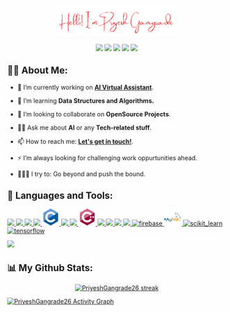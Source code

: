 <p align="center"><img width="55%" src="./assets/gh-readme-header1.png" /></p>

<p align="center">
<a href = "https://www.linkedin.com/in/priyeshgangrade/"><img src="https://img.icons8.com/fluent/48/000000/linkedin.png"/></a>
<a href = "https://twitter.com/PriyeshGangrade"><img src="https://img.icons8.com/fluent/48/000000/twitter.png"/></a>
<a href = "https://www.instagram.com/its_me_your_veer/"><img src="https://img.icons8.com/fluent/48/000000/instagram-new.png"/></a>
<a href = "https://www.youtube.com/channel/UCMZ0U9C13wjwZ8y-p56Gpng"><img src="https://img.icons8.com/color/48/000000/youtube-play.png"/></a>
<a href = "https://www.facebook.com/profile.php?id=100006191267045"><img src="https://img.icons8.com/color/48/000000/facebook"/></a>
</p>

## 🙋‍♂️ About Me:

- 🔭 I’m currently working on **[AI Virtual Assistant](https://youtu.be/noISaCYUI4I)**.

- 🌱 I’m learning **Data Structures and Algorithms.**

- 👯 I’m looking to collaborate on **OpenSource Projects**.

- 👨‍💻 Ask me about **AI** or any **Tech-related stuff**.

- 📫 How to reach me: **[Let's get in touch!](priyeshgangrade786@gmail.com)**.

- ⚡ I’m always looking for challenging work oppurtunities ahead.
- 🧗🏾‍♀️ I try to: Go beyond and push the bound.



## 🚀 Languages and Tools:

<p align="left">
    <a href="https://www.python.org" target="_blank"> <img src="https://img.icons8.com/color/48/000000/python.png"/> </a>
    <a href="https://www.java.com" target="_blank"> <img src="https://img.icons8.com/color/48/000000/java-coffee-cup-logo.png"/> </a>
    <a href="https://developer.mozilla.org/en-US/docs/Web/JavaScript" target="_blank"> <img src="https://img.icons8.com/color/48/000000/javascript.png"/> </a>
    <a href="https://developer.android.com/studio" target="_blank"> <img src="https://img.icons8.com/color/48/000000/android-studio.png"/> </a>
    <a href="https://www.cprogramming.com/" target="_blank"> <img src="https://raw.githubusercontent.com/devicons/devicon/master/icons/c/c-original.svg" alt="c" width="40" height="40"/> </a>
    <a href="https://www.w3.org/html/" target="_blank"> <img src="https://img.icons8.com/color/48/000000/html-5.png"/> </a>
    <a href="https://www.linux.org/" target="_blank"> <img src="https://img.icons8.com/linux.png"/> </a>
    <a href="https://www.w3schools.com/cpp/" target="_blank"> <img src="https://raw.githubusercontent.com/devicons/devicon/master/icons/cplusplus/cplusplus-original.svg" alt="cplusplus" width="40" height="40"/> </a>
    <a href="https://www.w3schools.com/css/" target="_blank"> <img src="https://img.icons8.com/color/48/000000/css3.png"/> </a> 
    <a href="https://getbootstrap.com" target="_blank"> <img src="https://img.icons8.com/color/48/000000/bootstrap.png"/> </a>
    <a href="https://docs.github.com/en/organizations" target="_blank"> <img src="https://img.icons8.com/color/48/000000/github.png"/> </a>
    <a href="https://git-scm.com/" target="_blank"> <img src="https://img.icons8.com/color/48/000000/git.png"/> </a>
    <a href="https://firebase.google.com/" target="_blank"> <img src="https://www.vectorlogo.zone/logos/firebase/firebase-icon.svg" alt="firebase" width="40" height="40"/> </a>
    <a href="https://www.mysql.com/" target="_blank"> <img src="https://raw.githubusercontent.com/devicons/devicon/master/icons/mysql/mysql-original-wordmark.svg" alt="mysql" width="40" height="40"/> </a>
    <a href="https://scikit-learn.org/" target="_blank"> <img src="https://upload.wikimedia.org/wikipedia/commons/0/05/Scikit_learn_logo_small.svg" alt="scikit_learn" width="40" height="40"/> </a> <a href="https://www.tensorflow.org" target="_blank"> <img src="https://www.vectorlogo.zone/logos/tensorflow/tensorflow-icon.svg" alt="tensorflow" width="40" height="40"/> </a> </p>
    

<p align="left"><a href="https://github.com/PriyeshGangrade26/github-readme-stats"><img align="l" src="https://github-readme-stats.vercel.app/api/top-langs/?username=PriyeshGangrade26&layout=compact&theme=chartreuse-dark"/></a></p>

## 📊 My Github Stats:
<p align="center">
    <a href="https://github.com/PriyeshGangrade26/github-readme-streak-stats">
        <img title="🔥 Get streak stats for your profile at git.io/streak-stats" alt="PriyeshGangrade26 streak" src="https://github-readme-streak-stats.herokuapp.com/?user=PriyeshGangrade26&theme=black-ice&stroke=0000&background=060A0CD0"/>
    </a>
</p>


<a href="https://github.com/PriyeshGangrade26/github-readme-activity-graph"><img alt="PriyeshGangrade26 Activity Graph" src="https://activity-graph.herokuapp.com/graph?username=PriyeshGangrade26&bg_color=0D1117&color=5BCDEC&line=5BCDEC&point=FFFFFF&hide_border=true" /></a>


